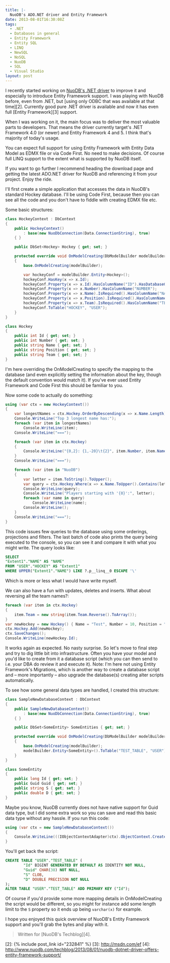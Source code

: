 ```yaml
---
title: |-
  NuoDB's ADO.NET driver and Entity Framework
date: 2013-08-01T16:30:08Z
tags:
  - .NET
  - Databases in general
  - Entity Framework
  - Entity SQL
  - LINQ
  - NewSQL
  - NoSQL
  - NuoDB
  - SQL
  - Visual Studio
layout: post
---
```

I recently started working on [NuoDB's .NET driver][1] to improve it and especially to introduce Entity Framework support. I was playing with NuoDB before, even from .NET, but [using only ODBC that was available at that time][2]. Currently good pure .NET driver is available and now it has even full [Entity Framework][3] support.

<!-- excerpt -->

When I was working on it, the main focus was to deliver the most valuable parts to developers. That means the driver currently target's .NET Framework 4.0 (or newer) and Entity Framework 4 and 5. I think that's majority of today's usage.

You can expect full support for using Entity Framework with Entity Data Model as EDMX file or via Code First. No need to make decisions. Of course full LINQ support to the extent what is supported by NuoDB itself.

If you want to go further I recommend heading the download page and getting the latest ADO.NET driver for NuoDB and referencing it from your project. Enjoy the ride.

I'll first create a simple application that accesses the data in NuoDB's standard Hockey database. I'll be using Code First, because then you can see all the code and you don't have to fiddle with creating EDMX file etc.

Some basic structures:

```csharp
class HockeyContext : DbContext
{
	public HockeyContext()
		: base(new NuoDbConnection(Data.ConnectionString), true)
	{ }

	public DbSet<Hockey> Hockey { get; set; }

	protected override void OnModelCreating(DbModelBuilder modelBuilder)
	{
		base.OnModelCreating(modelBuilder);

		var hockeyConf = modelBuilder.Entity<Hockey>();
		hockeyConf.HasKey(x => x.Id);
		hockeyConf.Property(x => x.Id).HasColumnName("ID").HasDatabaseGeneratedOption(DatabaseGeneratedOption.Identity);
		hockeyConf.Property(x => x.Number).HasColumnName("NUMBER");
		hockeyConf.Property(x => x.Name).IsRequired().HasColumnName("NAME");
		hockeyConf.Property(x => x.Position).IsRequired().HasColumnName("POSITION");
		hockeyConf.Property(x => x.Team).IsRequired().HasColumnName("TEAM");
		hockeyConf.ToTable("HOCKEY", "USER");
	}
}

class Hockey
{
	public int Id { get; set; }
	public int Number { get; set; }
	public string Name { get; set; }
	public string Position { get; set; }
	public string Team { get; set; }
}
```

I'm here overriding the OnModelCreating to specify the mapping to the database (and even explicitly setting the information about the key, though the default convention would match it). If you've ever used Entity Framework and Code First this should be familiar to you.

Now some code to actually do something:

```csharp
using (var ctx = new HockeyContext())
{
	var longestNames = ctx.Hockey.OrderByDescending(x => x.Name.Length).Select(x => x.Name).Take(3);
	Console.WriteLine("Top 3 longest name has:");
	foreach (var item in longestNames)
		Console.WriteLine(item);
	Console.WriteLine("===");

	foreach (var item in ctx.Hockey)
	{
		Console.WriteLine("{0,2}: {1,-20}\t{2}", item.Number, item.Name, item.Team);
	}
	Console.WriteLine("===");

	foreach (var item in "NuoDB")
	{
		var letter = item.ToString().ToUpper();
		var query = ctx.Hockey.Where(x => x.Name.ToUpper().Contains(letter)).Select(x => x.Name);
		Console.WriteLine(query);
		Console.WriteLine("Players starting with '{0}':", letter);
		foreach (var name in query)
			Console.WriteLine(name);
		Console.WriteLine();
	}
	Console.WriteLine("===");
}
```

This code issues few queries to the database using some orderings, projections and filters. The last batch of code also prints the query being executed to the console, so you can see it and compare it with what you might write. The query looks like:

```sql
SELECT
"Extent1"."NAME" AS "NAME"
FROM "USER"."HOCKEY" AS "Extent1"
WHERE UPPER("Extent1"."NAME") LIKE ?.p__linq__0 ESCAPE '\'
```

Which is more or less what I would have write myself.

We can also have a fun with updates, deletes and inserts. What about reversing all the team names?:

```csharp
foreach (var item in ctx.Hockey)
{
	item.Team = new string(item.Team.Reverse().ToArray());
}
var newHockey = new Hockey() { Name = "Test", Number = 10, Position = "Test", Team = "Test" };
ctx.Hockey.Add(newHockey);
ctx.SaveChanges();
Console.WriteLine(newHockey.Id);
```

It works again as expected. No nasty surprise. So let's move to final step and try to dig little bit into infrastructure. Often you have your model and you'd like to create from it a database script (which you can then send to i.e. your DBA do review it and execute it). Note: I'm here not using Entity Framework's Migrations, which is another way to create a database script and – more importantly – also upgrade the database(s) creating alter scripts automatically.

To see how some general data types are handled, I created this structure:

```csharp
class SampleNewDatabaseContext : DbContext
{
	public SampleNewDatabaseContext()
		: base(new NuoDbConnection(Data.ConnectionString), true)
	{ }

	public DbSet<SomeEntity> SomeEntities { get; set; }

	protected override void OnModelCreating(DbModelBuilder modelBuilder)
	{
		base.OnModelCreating(modelBuilder);
		modelBuilder.Entity<SomeEntity>().ToTable("TEST_TABLE", "USER");
	}
}

class SomeEntity
{
	public long Id { get; set; }
	public Guid Guid { get; set; }
	public string S { get; set; }
	public double D { get; set; }
}
```

Maybe you know, NuoDB currently does not have native support for Guid data type, but I did some extra work so you can save and read this basic data type without any hassle. If you run this code:

```csharp
using (var ctx = new SampleNewDatabaseContext())
{
	Console.WriteLine(((IObjectContextAdapter)ctx).ObjectContext.CreateDatabaseScript());
}
```

You'll get back the script:

```sql
CREATE TABLE "USER"."TEST_TABLE" (
        "Id" BIGINT GENERATED BY DEFAULT AS IDENTITY NOT NULL,
        "Guid" CHAR(38) NOT NULL,
        "S" CLOB,
        "D" DOUBLE PRECISION NOT NULL
);
ALTER TABLE "USER"."TEST_TABLE" ADD PRIMARY KEY ("Id");
```

Of course if you'd provide some more mapping details in OnModelCreating the script would be different, so you might for instance add some length limit to the `S` property so it ends up being `varchar(x)` for example.

I hope you enjoyed this quick overview of NuoDB's Entity Framework support and you'll grab the bytes and play with it.

> Written for [NuoDB's Techblog][4].

[1]: http://www.nuodb.com/devcenter/
[2]: {% include post_link id="232841" %}
[3]: http://msdn.com/ef
[4]: http://www.nuodb.com/techblog/2013/08/01/nuodb-dotnet-driver-offers-entity-framework-support/
